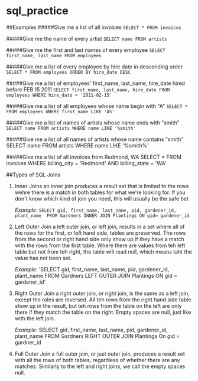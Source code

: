 # sql_practice

##Examples
#####Give me a list of all invoices
`SELECT * FROM invoices`

#####Give me the name of every artist
`SELECT name FROM artists`

#####Give me the first and last names of every employee
`SELECT first_name, last_name FROM employees`

#####Give me a list of every employee by hire date in descending order
`SELECT * FROM employees ORDER BY hire_date DESC`

#####Give me a list of employees' first_name, last_name, hire_date hired before FEB 15 2011
`SELECT first_name, last_name, hire_date FROM employees WHERE hire_date < '2011-02-15'`

#####Give me a list of all employees whose name begin with "A"
`SELECT * FROM employees WHERE first_name LIKE 'A%'`

#####Give me a list of names of artists whose name ends with "smith"
`SELECT name FROM artists WHERE name LIKE '%smith'`

#####Give me a list of all names of artists whose name contains "smith"
SELECT name FROM artists WHERE name LIKE '%smith%'

#####Give me a list of all invoices from Redmond, WA
SELECT * FROM invoices WHERE billing_city = 'Redmond' AND billing_state = 'WA'

##Types of SQL Joins
1. Inner Joins
	an inner join produces a result set that is limited to the rows wehre there is a match in both tables for what we're looking for. If you don't know which kind of join you need, this will usually be the safe bet

	*Example*:
	`SELECT gid, first_name, last_name, pid, gardener_id, plant_name 
	FROM Gardners
	INNER JOIN Plantings
	ON gid= gardener_id`

2. Left Outer Join
	a left outer join, or left join, results in a set where all of the rows for the first, or left hand side, tables are preserved. The rows from the second or right hand side only show up if they have a match with the rows from the first table. Where there are values from teh left table but not from teh right, the table will read null, which means taht the value has not been set.

	*Example*:
	'SELECT gid, first_name, last_name, pid, gardener_id, plant_name 
	FROM Gardners
	LEFT OUTER JOIN Plantings
	ON gid = gardener_id'

3. Right Outer Join
	a right outer join, or right join, is the same as a left join, except the roles are reversed. All teh rows from the right hand side table show up in the result, but teh rows from the table on the left are only there if they match the table on the right. Empty spaces are null, just like with the left join.

	*Example*: SELECT gid, first_name, last_name, pid, gardener_id, plant_name 
	FROM Gardners
	RIGHT OUTER JOIN Plantings
	On gid = gardner_id

4. Full Outer Join
	a full outer join, or just outer join, produces a result set with all the rows of both tables, regardless of whether there are any matches. Similarly to the left and right joins, we call the empty spaces null.

